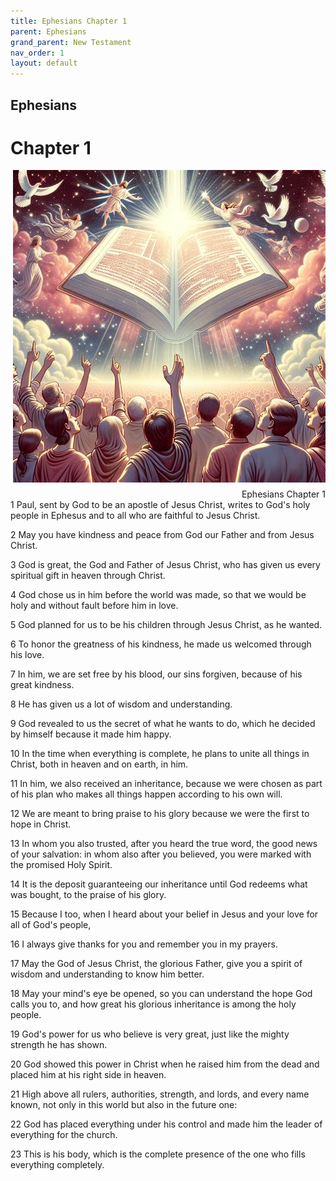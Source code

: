 ```yaml
---
title: Ephesians Chapter 1
parent: Ephesians
grand_parent: New Testament
nav_order: 1
layout: default
---
```


## Ephesians

# Chapter 1

<div style="clear: both; text-align: right;">
    <img src="/assets/Image/Ephesians/500/1.jpg" alt="Ephesians Chapter 1" class="chapter-image" style="max-width: 100%; height: auto; float: right; margin: 0 0 10px 10px; padding-left: 10%;">
    <figcaption style="font-size: 14px;">Ephesians Chapter 1</figcaption>
</div>
1 Paul, sent by God to be an apostle of Jesus Christ, writes to God's holy people in Ephesus and to all who are faithful to Jesus Christ.

2 May you have kindness and peace from God our Father and from Jesus Christ.

3 God is great, the God and Father of Jesus Christ, who has given us every spiritual gift in heaven through Christ.

4 God chose us in him before the world was made, so that we would be holy and without fault before him in love.

5 God planned for us to be his children through Jesus Christ, as he wanted.

6 To honor the greatness of his kindness, he made us welcomed through his love.

7 In him, we are set free by his blood, our sins forgiven, because of his great kindness.

8 He has given us a lot of wisdom and understanding.

9 God revealed to us the secret of what he wants to do, which he decided by himself because it made him happy.

10 In the time when everything is complete, he plans to unite all things in Christ, both in heaven and on earth, in him.

11 In him, we also received an inheritance, because we were chosen as part of his plan who makes all things happen according to his own will.

12 We are meant to bring praise to his glory because we were the first to hope in Christ.

13 In whom you also trusted, after you heard the true word, the good news of your salvation: in whom also after you believed, you were marked with the promised Holy Spirit.

14 It is the deposit guaranteeing our inheritance until God redeems what was bought, to the praise of his glory.

15 Because I too, when I heard about your belief in Jesus and your love for all of God's people,

16 I always give thanks for you and remember you in my prayers.

17 May the God of Jesus Christ, the glorious Father, give you a spirit of wisdom and understanding to know him better.

18 May your mind's eye be opened, so you can understand the hope God calls you to, and how great his glorious inheritance is among the holy people.

19 God's power for us who believe is very great, just like the mighty strength he has shown.

20 God showed this power in Christ when he raised him from the dead and placed him at his right side in heaven.

21 High above all rulers, authorities, strength, and lords, and every name known, not only in this world but also in the future one:

22 God has placed everything under his control and made him the leader of everything for the church.

23 This is his body, which is the complete presence of the one who fills everything completely.


